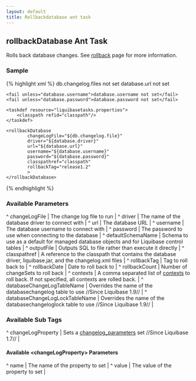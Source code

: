 ```yaml
---
layout: default
title: Rollbackdatabase ant task
---
```


## rollbackDatabase Ant Task ##

Rolls back database changes.  See [rollback](../rollback.html) page for more information.

### Sample ###

{% highlight xml %}
<target name="rollback-database" depends="prepare">
    <fail unless="db.changelog.file">db.changelog.files not set</fail>
    <fail unless="database.url">database.url not set</fail>

    <fail unless="database.username">database.username not set</fail>
    <fail unless="database.password">database.password not set</fail>

    <taskdef resource="liquibasetasks.properties">
        <classpath refid="classpath"/>
    </taskdef>

    <rollbackDatabase
            changeLogFile="${db.changelog.file}"
            driver="${database.driver}"
            url="${database.url}"
            username="${database.username}"
            password="${database.password}"
            classpathref="classpath"
            rollbackTag="release1.2"
            >
    </rollbackDatabase>
</target>
{% endhighlight %}



### Available Parameters ###

^ changeLogFile  | The change log file to run  | 
^ driver  | The name of the database driver to connect with  | 
^ url  | The database URL  | 
^ username  | The database username to connect with  | 
^ password  | The password to use when connecting to the database  | 
^ defaultSchemaName  | Schema to use as a default for managed database objects and for Liquibase control tables  |
^ outputFile  | Outputs SQL to file rather than execute it directly  |
^ classpathref  | A reference to the classpath that contains the database driver, liquibase.jar, and the changelog.xml files  | 
^ rollbackTag  | Tag to roll back to  | 
^ rollbackDate  | Date to roll back to  | 
^ rollbackCount  | Number of changeSets to roll back  | 
^ contexts  | A comma separated list of [contexts](../contexts.html) to roll back. If not specified, all contexts are rolled back.  |
^ databaseChangeLogTableName  | Overrides the name of the databasechangelog table to use //Since Liquibase 1.9// |
^ databaseChangeLogLockTableName  | Overrides the name of the databasechangeloglock table to use //Since Liquibase 1.9// |

### Available Sub Tags ###
^ changeLogProperty  | Sets a [changelog_parameters](../changelog_parameters.html) set //Since Liquibase 1.7// |

#### Available &lt;changeLogProperty&gt; Parameters ####
^ name  | The name of the property to set  | 
^ value  | The value of the property to set  | 
